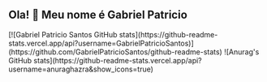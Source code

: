 ## Ola! 👋 Meu nome é Gabriel Patricio

<div>
  [![Gabriel Patricio Santos GitHub stats](https://github-readme-stats.vercel.app/api?username=GabrielPatricioSantos)](https://github.com/GabrielPatricioSantos/github-readme-stats)
  ![Anurag's GitHub stats](https://github-readme-stats.vercel.app/api?username=anuraghazra&show_icons=true)
</div>

<!--
**GabrielPatricioSantos/GabrielPatricioSantos** is a ✨ _special_ ✨ repository because its `README.md` (this file) appears on your GitHub profile.

Here are some ideas to get you started:

- 🔭 Hoje sou estágiario de Infraetrutura na Cleartech
- 🌱 Estou aprendendo Python, Java, SQL, e tecnologias front-end 
- 👯 I’m looking to collaborate on ...
- 🤔 I’m looking for help with ...
- 💬 Ask me about ...
- 📫 Fale comigo através do e-mail: gabriel.sant05@outlook.com ...
- 😄 Pronouns: ...
- ⚡ Fun fact: ...
-->
